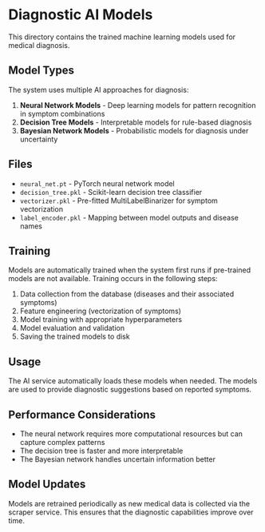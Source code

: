 # Diagnostic AI Models

This directory contains the trained machine learning models used for medical diagnosis.

## Model Types

The system uses multiple AI approaches for diagnosis:

1. **Neural Network Models** - Deep learning models for pattern recognition in symptom combinations
2. **Decision Tree Models** - Interpretable models for rule-based diagnosis
3. **Bayesian Network Models** - Probabilistic models for diagnosis under uncertainty

## Files

- `neural_net.pt` - PyTorch neural network model
- `decision_tree.pkl` - Scikit-learn decision tree classifier
- `vectorizer.pkl` - Pre-fitted MultiLabelBinarizer for symptom vectorization
- `label_encoder.pkl` - Mapping between model outputs and disease names

## Training

Models are automatically trained when the system first runs if pre-trained models are not available.
Training occurs in the following steps:

1. Data collection from the database (diseases and their associated symptoms)
2. Feature engineering (vectorization of symptoms)
3. Model training with appropriate hyperparameters
4. Model evaluation and validation
5. Saving the trained models to disk

## Usage

The AI service automatically loads these models when needed. The models are used to provide
diagnostic suggestions based on reported symptoms.

## Performance Considerations

- The neural network requires more computational resources but can capture complex patterns
- The decision tree is faster and more interpretable
- The Bayesian network handles uncertain information better

## Model Updates

Models are retrained periodically as new medical data is collected via the scraper service.
This ensures that the diagnostic capabilities improve over time.